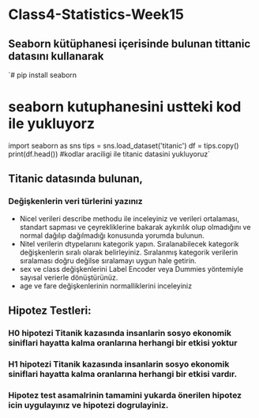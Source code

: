 # Class4-Statistics-Week15
## Seaborn kütüphanesi içerisinde bulunan tittanic datasını kullanarak
`# pip install seaborn
# seaborn kutuphanesini ustteki kod ile yukluyorz
import seaborn as sns
tips = sns.load_dataset('titanic')
df = tips.copy()
print(df.head())
#kodlar araciligi ile titanic datasini yukluyoruz`


## Titanic datasında bulunan,
### Değişkenlerin veri türlerini yazınız
- Nicel verileri describe methodu ile inceleyiniz ve verileri ortalaması, standart sapması ve çeyrekliklerine bakarak aykırılık olup olmadığını ve normal dağılıp dağılmadığı konusunda yorumda bulunun.
- Nitel verilerin dtypelarıını kategorik yapın. Sıralanabilecek kategorik değişkenlerin sıralı olarak belirleyiniz. Sıralanmış kategorik verilerin sıralaması doğru değilse sıralamayı uygun hale getirin.
- sex ve class değişkenlerini Label Encoder  veya Dummies yöntemiyle sayısal verierle dönüştürünüz.
- age ve fare değişkenlerinin normalliklerini inceleyiniz

## Hipotez Testleri:

### H0 hipotezi Titanik kazasında insanlarin sosyo ekonomik siniflari hayatta kalma oranlarına herhangi bir etkisi yoktur
### H1 hipotezi Titanik kazasında insanlarin sosyo ekonomik siniflari hayatta kalma oranlarına herhangi bir etkisi vardır.

### Hipotez test asamalrinin tamamini yukarda önerilen hipotez icin uygulayınız ve hipotezi dogrulayiniz.

